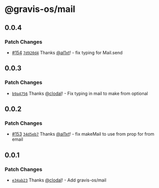 # @gravis-os/mail

## 0.0.4

### Patch Changes

- [#154](https://github.com/gravis-os/gravis-os/pull/154) [`7d920d4`](https://github.com/gravis-os/gravis-os/commit/7d920d4ba22ee9e4be6e8bd29824985c31904bdd) Thanks [@al1xt](https://github.com/al1xt)! - fix typing for Mail.send

## 0.0.3

### Patch Changes

- [`b9a4756`](https://github.com/gravis-os/gravis-os/commit/b9a4756061e29cfad877992dfeec916117737253) Thanks [@clodal](https://github.com/clodal)! - Fix typing in mail to make from optional

## 0.0.2

### Patch Changes

- [#153](https://github.com/gravis-os/gravis-os/pull/153) [`34d5eb7`](https://github.com/gravis-os/gravis-os/commit/34d5eb7defa16c9f3b60deb6e2dedfb727edc687) Thanks [@al1xt](https://github.com/al1xt)! - fix makeMail to use from prop for from email

## 0.0.1

### Patch Changes

- [`e34ab23`](https://github.com/gravis-os/gravis-os/commit/e34ab2326b8bfd4272859a410ff2858dd6f78c22) Thanks [@clodal](https://github.com/clodal)! - Add gravis-os/mail
